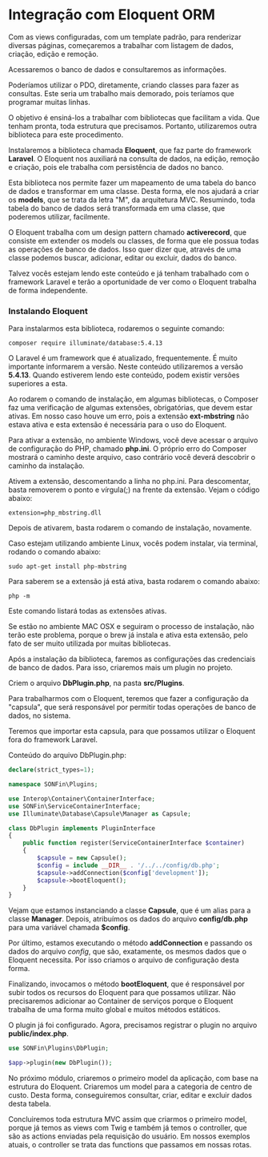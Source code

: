 # Integração com Eloquent ORM

Com as views configuradas, com um template padrão, para renderizar diversas páginas, começaremos a trabalhar com listagem de dados, criação, edição e remoção.

Acessaremos o banco de dados e consultaremos as informações.

Poderíamos utilizar o PDO, diretamente, criando classes para fazer as consultas. Este seria um trabalho mais demorado, pois teríamos que programar muitas linhas.

O objetivo é ensiná-los a trabalhar com bibliotecas que facilitam a vida. Que tenham pronta, toda estrutura que precisamos. Portanto, utilizaremos outra biblioteca para este procedimento.

Instalaremos a biblioteca chamada **Eloquent**, que faz parte do framework **Laravel**. O Eloquent nos auxiliará na consulta de dados, na edição, remoção e criação, pois ele trabalha com persistência de dados no banco.

Esta biblioteca nos permite fazer um mapeamento de uma tabela do banco de dados e transformar em uma classe. Desta forma, ele nos ajudará a criar os **models**, que se trata da letra "M", da arquitetura MVC. 
Resumindo, toda tabela do banco de dados será transformada em uma classe, que poderemos utilizar, facilmente.

O Eloquent trabalha com um design pattern chamado **activerecord**, que consiste em extender os models ou classes, de forma que ele possua todas as operações de banco de dados. Isso quer dizer que, através de uma classe podemos buscar, adicionar, editar ou excluir, dados do banco.

Talvez vocês estejam lendo este conteúdo e já tenham trabalhado com o framework Laravel e terão a oportunidade de ver como o Eloquent trabalha de forma independente.

### Instalando Eloquent

Para instalarmos esta biblioteca, rodaremos o seguinte comando:

`composer require illuminate/database:5.4.13`

O Laravel é um framework que é atualizado, frequentemente. É muito importante informarem a versão. Neste conteúdo utilizaremos a versão **5.4.13**. Quando estiverem lendo este conteúdo, podem existir versões superiores a esta.

Ao rodarem o comando de instalação, em algumas bibliotecas, o Composer faz uma verificação de algumas extensões, obrigatórias, que devem estar ativas. Em nosso caso houve um erro, pois a extensão **ext-mbstring** não estava ativa e esta extensão é necessária para o uso do Eloquent. 

Para ativar a extensão, no ambiente Windows, você deve acessar o arquivo de configuração do PHP, chamado **php.ini**. O próprio erro do Composer mostrará o caminho deste arquivo, caso contrário você deverá descobrir o caminho da instalação.

Ativem a extensão, descomentando a linha no php.ini. Para descomentar, basta removerem o ponto e vírgula(;) na frente da extensão. Vejam o código abaixo:

`extension=php_mbstring.dll`

Depois de ativarem, basta rodarem o comando de instalação, novamente.

Caso estejam utilizando ambiente Linux, vocês podem instalar, via terminal, rodando o comando abaixo:

`sudo apt-get install php-mbstring`

Para saberem se a extensão já está ativa, basta rodarem o comando abaixo:

`php -m`

Este comando listará todas as extensões ativas.

Se estão no ambiente MAC OSX e seguiram o processo de instalação, não terão este problema, porque o brew já instala e ativa esta extensão, pelo fato de ser muito utilizada por muitas bibliotecas.

Após a instalação da biblioteca, faremos as configurações das credenciais de banco de dados. Para isso, criaremos mais um plugin no projeto.

Criem o arquivo **DbPlugin.php**, na pasta **src/Plugins**.

Para trabalharmos com o Eloquent, teremos que fazer a configuração da "capsula", que será responsável por permitir todas operações de banco de dados, no sistema.

Teremos que importar esta capsula, para que possamos utilizar o Eloquent fora do framework Laravel.

Conteúdo do arquivo DbPlugin.php:

```php
declare(strict_types=1);

namespace SONFin\Plugins;

use Interop\Container\ContainerInterface;
use SONFin\ServiceContainerInterface;
use Illuminate\Database\Capsule\Manager as Capsule;

class DbPlugin implements PluginInterface
{
    public function register(ServiceContainerInterface $container)
    {
        $capsule = new Capsule();
        $config = include __DIR__ . '/../../config/db.php';
        $capsule->addConnection($config['development']);
        $capsule->bootEloquent();
    }
}
```

Vejam que estamos instanciando a classe **Capsule**, que é um alias para a classe **Manager**. Depois, atribuímos os dados do arquivo **config/db.php** para uma variável chamada **$config**.

Por último, estamos executando o método **addConnection** e passando os dados do arquivo *config*, que são, exatamente, os mesmos dados que o Eloquent necessita. Por isso criamos o arquivo de configuração desta forma.

Finalizando, invocamos o método **bootEloquent**, que é responsável por subir todos os recursos do Eloquent para que possamos utilizar. 
Não precisaremos adicionar ao Container de serviços porque o Eloquent trabalha de uma forma muito global e muitos métodos estáticos.

O plugin já foi configurado. Agora, precisamos registrar o plugin no arquivo **public/index.php**.

```php
use SONFin\Plugins\DbPlugin;

$app->plugin(new DbPlugin());
```

No próximo módulo, criaremos o primeiro model da aplicação, com base na estrutura do Eloquent. 
Criaremos um model para a categoria de centro de custo. Desta forma, conseguiremos consultar, criar, editar e excluir dados desta tabela.

Concluiremos toda estrutura MVC assim que criarmos o primeiro model, porque já temos as views com Twig e também já temos o controller, que são as actions enviadas pela requisição do usuário. 
Em nossos exemplos atuais, o controller se trata das functions que passamos em nossas rotas.
